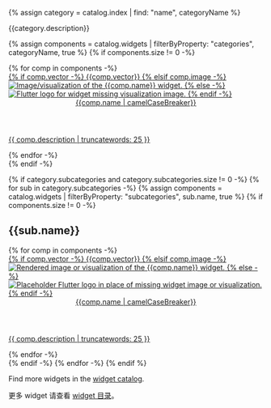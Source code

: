 {% assign category = catalog.index | find: "name", categoryName %}

{{category.description}}

{% assign components = catalog.widgets | filterByProperty: "categories", categoryName, true %}
{% if components.size != 0 -%}
<div class="card-grid">
{% for comp in components -%}
  <a class="card outlined-card" href="{{comp.link}}">
    <div class="card-image-holder">
      {% if comp.vector -%}
        {{comp.vector}}
      {% elsif comp.image -%}
        <img alt="Image/visualization of the {{comp.name}} widget." src="{{comp.image.src}}">
      {% else -%}
        <img alt="Flutter logo for widget missing visualization image." src="/assets/images/docs/catalog-widget-placeholder.png" aria-hidden="true">
      {% endif -%}
    </div>
    <div class="card-header">
      <header class="card-title">{{comp.name | camelCaseBreaker}}</header>
    </div>
    <div class="card-content">
      <p>{{ comp.description | truncatewords: 25 }}</p>
    </div>
  </a>
{% endfor -%}
</div>
{% endif -%}

{% if category.subcategories and category.subcategories.size != 0 -%}
{% for sub in category.subcategories -%}
  {% assign components = catalog.widgets | filterByProperty: "subcategories", sub.name, true %}
  {% if components.size != 0 -%}
  
  ## {{sub.name}}

  <div class="card-grid">
    {% for comp in components -%}
      <a class="card outlined-card" href="{{comp.link}}">
        <div class="card-image-holder">
          {% if comp.vector -%}
            {{comp.vector}}
          {% elsif comp.image -%}
            <img alt="Rendered image or visualization of the {{comp.name}} widget." src="{{comp.image.src}}">
          {% else -%}
            <img alt="Placeholder Flutter logo in place of missing widget image or visualization." src="/assets/images/docs/catalog-widget-placeholder.png" aria-hidden="true">
          {% endif -%}
        </div>
        <div class="card-header">
          <header class="card-title">{{comp.name | camelCaseBreaker}}</header>
        </div>
        <div class="card-content">
          <p>{{ comp.description | truncatewords: 25 }}</p>
        </div>
      </a>
    {% endfor -%}
  </div>
  {% endif -%}
{% endfor -%}
{% endif %}

Find more widgets in the [widget catalog](/ui/widgets).

更多 widget 请查看 [widget 目录](/ui/widgets)。
